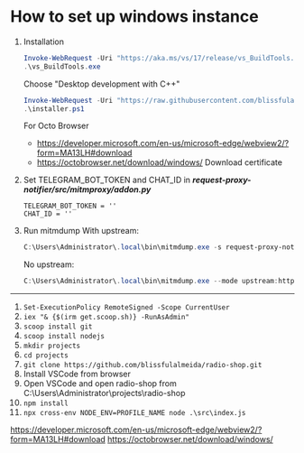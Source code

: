 # How to set up windows instance

1. Installation
   ```powershell
   Invoke-WebRequest -Uri "https://aka.ms/vs/17/release/vs_BuildTools.exe" -OutFile "vs_BuildTools.exe"
   .\vs_BuildTools.exe
   ```
   Choose "Desktop development with C++"
   ```powershell
   Invoke-WebRequest -Uri "https://raw.githubusercontent.com/blissfulalmeida/request-proxy-notifier/main/data/installer.ps1" -OutFile "installer.ps1"
   .\installer.ps1
   ```
   For Octo Browser<br>
   - https://developer.microsoft.com/en-us/microsoft-edge/webview2/?form=MA13LH#download
   - https://octobrowser.net/download/windows/
   Download certificate

2. Set TELEGRAM_BOT_TOKEN and CHAT_ID in ***request-proxy-notifier/src/mitmproxy/addon.py***

   ```
   TELEGRAM_BOT_TOKEN = ''
   CHAT_ID = ''
   ```

3. Run mitmdump
   With upstream:
   ```powershell
   C:\Users\Administrator\.local\bin\mitmdump.exe -s request-proxy-notifier/src/mitmproxy/addon.py
   ```
   No upstream:
   ```powershell
   C:\Users\Administrator\.local\bin\mitmdump.exe --mode upstream:http://gate.smartproxy.com:10010 --upstream-auth user-spvlqzff00-country-es-city-madrid:47M52piURbtigoiLj~ -s request-proxy-notifier/src/mitmproxy/addon.py
   ```

---
1. `Set-ExecutionPolicy RemoteSigned -Scope CurrentUser`
1. `iex "& {$(irm get.scoop.sh)} -RunAsAdmin"`
1. `scoop install git`
1. `scoop install nodejs`
1. `mkdir projects`
1. `cd projects`
1. `git clone https://github.com/blissfulalmeida/radio-shop.git`
1. Install VSCode from browser
1. Open VSCode and open radio-shop from C:\\Users\Administrator\projects\radio-shop
1. `npm install`
1. `npx cross-env NODE_ENV=PROFILE_NAME node .\src\index.js`

https://developer.microsoft.com/en-us/microsoft-edge/webview2/?form=MA13LH#download
https://octobrowser.net/download/windows/